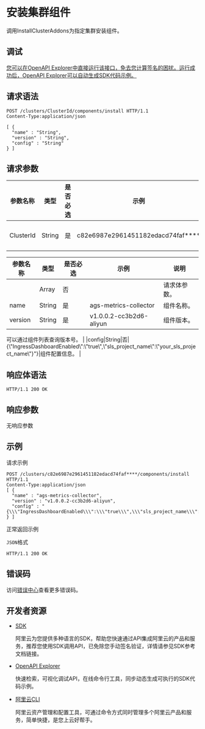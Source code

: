 # 安装集群组件

调用InstallClusterAddons为指定集群安装组件。

## 调试

[您可以在OpenAPI Explorer中直接运行该接口，免去您计算签名的困扰。运行成功后，OpenAPI Explorer可以自动生成SDK代码示例。](https://api.aliyun.com/#product=CS&api=InstallClusterAddons&type=ROA&version=2015-12-15)

## 请求语法

```
POST /clusters/ClusterId/components/install HTTP/1.1
Content-Type:application/json

[ {
  "name" : "String",
  "version" : "String",
  "config" : "String"
} ]
```

## 请求参数

|参数名称|类型|是否必选|示例|说明|
|----|--|----|--|--|
|ClusterId|String|是|c82e6987e2961451182edacd74faf\*\*\*\*|集群ID。 |

|参数名称|类型|是否必选|示例|说明|
|----|--|----|--|--|
| |Array|否| |请求体参数。 |
|name|String|是|ags-metrics-collector|组件名称。 |
|version|String|是|v1.0.0.2-cc3b2d6-aliyun|组件版本。

 可以通过组件列表查询版本号。 |
|config|String|否|\{\\"IngressDashboardEnabled\\":\\"true\\",\\"sls\_project\_name\\":\\"your\_sls\_project\_name\\"\}"\}|组件配置信息。 |

## 响应体语法

```
HTTP/1.1 200 OK
```

## 响应参数

无响应参数

## 示例

请求示例

```
POST /clusters/c82e6987e2961451182edacd74faf****/components/install HTTP/1.1 
Content-Type:application/json
[ {
  "name" : "ags-metrics-collector",
  "version" : "v1.0.0.2-cc3b2d6-aliyun",
  "config" : "{\\\"IngressDashboardEnabled\\\":\\\"true\\\",\\\"sls_project_name\\\":\\\"your_sls_project_name\\\"}\"}"
} ]
```

正常返回示例

`JSON`格式

```
HTTP/1.1 200 OK
```

## 错误码

访问[错误中心](https://error-center.aliyun.com/status/product/CS)查看更多错误码。

## 开发者资源

-   [SDK](https://next.api.aliyun.com/api-tools/sdk/CS?version=2015-12-15&)

    阿里云为您提供多种语言的SDK，帮助您快速通过API集成阿里云的产品和服务，推荐您使用SDK调用API，已免除您手动签名验证，详情请参见SDK参考文档链接。

-   [OpenAPI Explorer](https://next.api.aliyun.com/api/CS/2015-12-15/InstallClusterAddons)

    快速检索，可视化调试API，在线命令行工具，同步动态生成可执行的SDK代码示例。

-   [阿里云CLI](https://github.com/aliyun/aliyun-cli)

    阿里云资产管理和配置工具，可通过命令方式同时管理多个阿里云产品和服务，简单快捷，是您上云好帮手。


